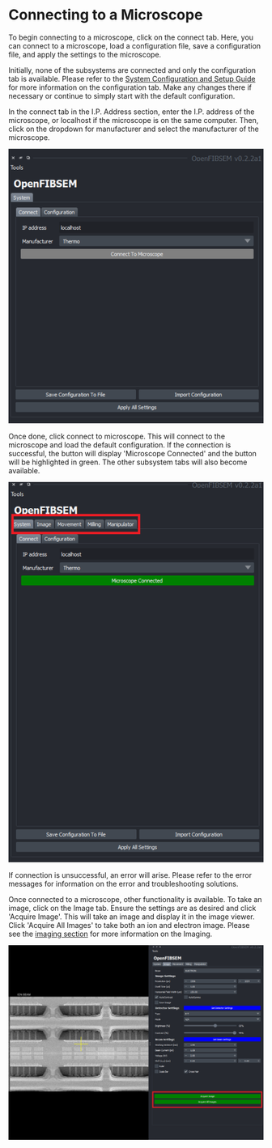 # Connecting to a Microscope

To begin connecting to a microscope, click on the connect tab. Here, you can connect to a microscope, load a configuration file, save a configuration file, and apply the settings to the microscope.

Initially, none of the subsystems are connected and only the configuration tab is available. Please refer to the [System Configuration and Setup Guide](system_setup.md) for more information on the configuration tab. Make any changes there if necessary or continue to simply start with the default configuration.

In the connect tab in the I.P. Address section, enter the I.P. address of the microscope, or localhost if the microscope is on the same computer. Then, click on the dropdown for manufacturer and select the manufacturer of the microscope. 

![Connect Tab](../img/user_guide/connection/connect.png)

Once done, click connect to microscope. This will connect to the microscope and load the default configuration. If the connection is successful, the button will display 'Microscope Connected' and the button will be highlighted in green. The other subsystem tabs will also become available.

![Connected](../img/user_guide/connection/connected.png)

If connection is unsuccessful, an error will arise. Please refer to the error messages for information on the error and troubleshooting solutions.

Once connected to a microscope, other functionality is available. To take an image, click on the Image tab. Ensure the settings are as desired and click 'Acquire Image'. This will take an image and display it in the image viewer. Click 'Acquire All Images' to take both an ion and electron image. Please see the [imaging section](imaging.md) for more information on the Imaging.

![Image Tab](../img/user_guide/connection/image_example.png)


